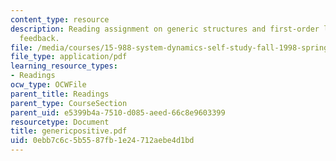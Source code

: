 ```yaml
---
content_type: resource
description: Reading assignment on generic structures and first-order linear positive
  feedback.
file: /media/courses/15-988-system-dynamics-self-study-fall-1998-spring-1999/0ebb7c6c5b5587fb1e24712aebe4d1bd_genericpositive.pdf
file_type: application/pdf
learning_resource_types:
- Readings
ocw_type: OCWFile
parent_title: Readings
parent_type: CourseSection
parent_uid: e5399b4a-7510-d085-aeed-66c8e9603399
resourcetype: Document
title: genericpositive.pdf
uid: 0ebb7c6c-5b55-87fb-1e24-712aebe4d1bd
---
```

